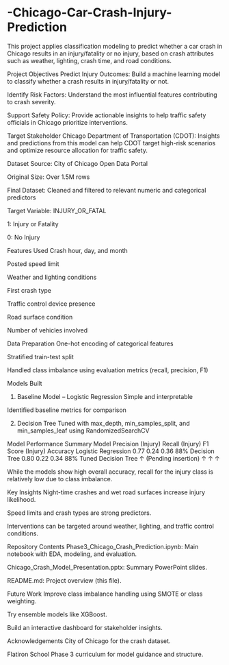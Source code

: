 # -Chicago-Car-Crash-Injury-Prediction
This project applies classification modeling to predict whether a car crash in Chicago results in an injury/fatality or no injury, based on crash attributes such as weather, lighting, crash time, and road conditions.

Project Objectives
Predict Injury Outcomes: Build a machine learning model to classify whether a crash results in injury/fatality or not.

Identify Risk Factors: Understand the most influential features contributing to crash severity.

Support Safety Policy: Provide actionable insights to help traffic safety officials in Chicago prioritize interventions.

Target Stakeholder
Chicago Department of Transportation (CDOT): Insights and predictions from this model can help CDOT target high-risk scenarios and optimize resource allocation for traffic safety.

 Dataset
Source: City of Chicago Open Data Portal

Original Size: Over 1.5M rows

Final Dataset: Cleaned and filtered to relevant numeric and categorical predictors

Target Variable: INJURY_OR_FATAL

1: Injury or Fatality

0: No Injury

Features Used
Crash hour, day, and month

Posted speed limit

Weather and lighting conditions

First crash type

Traffic control device presence

Road surface condition

Number of vehicles involved

Data Preparation
One-hot encoding of categorical features

Stratified train-test split

Handled class imbalance using evaluation metrics (recall, precision, F1)

Models Built
1. Baseline Model – Logistic Regression
Simple and interpretable

Identified baseline metrics for comparison

2. Decision Tree
Tuned with max_depth, min_samples_split, and min_samples_leaf using RandomizedSearchCV

Model Performance Summary
Model	Precision (Injury)	Recall (Injury)	F1 Score (Injury)	Accuracy
Logistic Regression	0.77	0.24	0.36	88%
Decision Tree	0.80	0.22	0.34	88%
Tuned Decision Tree	↑ (Pending insertion)	↑	↑	↑

While the models show high overall accuracy, recall for the injury class is relatively low due to class imbalance.

Key Insights
Night-time crashes and wet road surfaces increase injury likelihood.

Speed limits and crash types are strong predictors.

Interventions can be targeted around weather, lighting, and traffic control conditions.

Repository Contents
Phase3_Chicago_Crash_Prediction.ipynb: Main notebook with EDA, modeling, and evaluation.

Chicago_Crash_Model_Presentation.pptx: Summary PowerPoint slides.

README.md: Project overview (this file).

Future Work
Improve class imbalance handling using SMOTE or class weighting.

Try ensemble models like XGBoost.

Build an interactive dashboard for stakeholder insights.

Acknowledgements
City of Chicago for the crash dataset.

Flatiron School Phase 3 curriculum for model guidance and structure.

